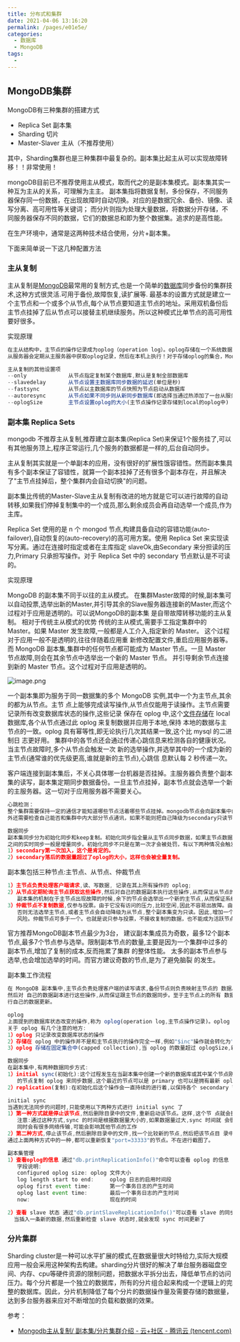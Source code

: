 ```yaml
---
title: 分布式和集群
date: 2021-04-06 13:16:20
permalink: /pages/e01e5e/
categories:
  - 数据库
  - MongoDB
tags:
  - 
---
```

## MongoDB集群

MongoDB有三种集群的搭建方式

- Replica Set 副本集
- Sharding 切片
- Master-Slaver 主从（不推荐使用）

其中，Sharding集群也是三种集群中最复杂的。副本集比起主从可以实现故障转移！！非常使用！

mongoDB目前已不推荐使用主从模式，取而代之的是副本集模式。副本集其实一种互为主从的关系，可理解为主主。
副本集指将数据复制，多份保存，不同服务器保存同一份数据，在出现故障时自动切换。对应的是数据冗余、备份、镜像、读写分离、高可用性等关键词；
而分片则指为处理大量数据，将数据分开存储，不同服务器保存不同的数据，它们的数据总和即为整个数据集。追求的是高性能。

在生产环境中，通常是这两种技术结合使用，分片+副本集。

下面来简单说一下这几种配置方法

### 主从复制

主从复制是[MongoDB](http://lib.csdn.net/base/mongodb)最常用的复制方式,也是一个简单的[数据库](http://lib.csdn.net/base/mysql)同步备份的集群技术,这种方式很灵活.可用于备份,故障恢复,读扩展等. 最基本的设置方式就是建立一个主节点和一个或多个从节点,每个从节点要知道主节点的地址。采用双机备份后主节点挂掉了后从节点可以接替主机继续服务。所以这种模式比单节点的高可用性要好很多。

实现原理

```javascript
在主从结构中，主节点的操作记录成为oplog（operation log）。oplog存储在一个系统数据库local的集合oplog.$main中，这个集合的每个文档都代表主节点上执行的一个操作。 
从服务器会定期从主服务器中获取oplog记录，然后在本机上执行！对于存储oplog的集合，MongoDB采用的是固定集合，也就是说随着操作过多，新的操作会覆盖旧的操作！

主从复制的其他设置项
--only             从节点指定复制某个数据库,默认是复制全部数据库 
--slavedelay       从节点设置主数据库同步数据的延迟(单位是秒) 
--fastsync         从节点以主数据库的节点快照为节点启动从数据库 
--autoresync       从节点如果不同步则从新同步数据库(即选择当通过热添加了一台从服务器之后，从服务器选择是否更新主服务器之间的数据) 
--oplogSize        主节点设置oplog的大小(主节点操作记录存储到local的oplog中)
```

### 副本集  Replica Sets

mongodb 不推荐主从复制,推荐建立副本集(Replica Set)来保证1个服务挂了,可以有其他服务顶上,程序正常运行,几个服务的数据都是一样的,后台自动同步。

主从复制其实就是一个单副本的应用，没有很好的扩展性饿容错性。然而副本集具有多个副本保证了容错性，就算一个副本挂掉了还有很多个副本存在，并且解决了"主节点挂掉后，整个集群内会自动切换"的问题。

副本集比传统的Master-Slave主从复制有改进的地方就是它可以进行故障的自动转移,如果我们停掉复制集中的一个成员,那么剩余成员会再自动选举一个成员,作为主库。 

Replica Set 使用的是 n 个 mongod 节点,构建具备自动的容错功能(auto-failover),自动恢复的(auto-recovery)的高可用方案。使用 Replica Set 来实现读写分离。通过在连接时指定或者在主库指定 slaveOk,由Secondary 来分担读的压力,Primary 只承担写操作。对于 Replica Set 中的 secondary 节点默认是不可读的。

实现原理

MongoDB 的副本集不同于以往的主从模式。 在集群Master故障的时候,副本集可以自动投票,选举出新的Master,并引导其余的Slave服务器连接新的Master,而这个过程对于应用是透明的。可以说MongoDB的副本集 是自带故障转移功能的主从复制。 相对于传统主从模式的优势 传统的主从模式,需要手工指定集群中的 Master。如果 Master 发生故障,一般都是人工介入,指定新的 Master。 这个过程对于应用一般不是透明的,往往伴随着应用重 新修改配置文件,重启应用服务器等。而 MongoDB 副本集,集群中的任何节点都可能成为 Master 节点。一旦 Master 节点故障,则会在其余节点中选举出一个新的 Master 节点。 并引导剩余节点连接到新的 Master 节点。这个过程对于应用是透明的。

![image.png](https://img.xiaoyou66.com/2021/04/06/778f8524058a5.png)

一个副本集即为服务于同一数据集的多个 MongoDB 实例,其中一个为主节点,其余的都为从节点。主节 点上能够完成读写操作,从节点仅能用于读操作。主节点需要记录所有改变数据库状态的操作,这些记录 保存在 oplog 中,这个[文件存储](https://cloud.tencent.com/product/cfs?from=10680)在 local 数据库,各个从节点通过此 oplog 来复制数据并应用于本地,保持 本地的数据与主节点的一致。oplog 具有幂等性,即无论执行几次其结果一致,这个比 mysql 的二进制日 志更好用。 集群中的各节点还会通过传递心跳信息来检测各自的健康状况。当主节点故障时,多个从节点会触发一次 新的选举操作,并选举其中的一个成为新的主节点(通常谁的优先级更高,谁就是新的主节点),心跳信 息默认每 2 秒传递一次。

客户端连接到副本集后，不关心具体哪一台机器是否挂掉。主服务器负责整个副本集的读写，副本集定期同步数据备份。一旦主节点挂掉，副本节点就会选举一个新的主服务器。这一切对于应用服务器不需要关心。

```javascript
心跳检测：
整个集群需要保持一定的通信才能知道哪些节点活着哪些节点挂掉。mongodb节点会向副本集中的其他节点每两秒就会发送一次pings包，如果其他节点在10秒钟之内没有返回就标示为不能访问。每个节点内部都会维护一个状态映射表，表明当前每个节点是什么角色、日志时间戳等关键信息。如果是主节点，除了维护映射表
外还需要检查自己能否和集群中内大部分节点通讯，如果不能则把自己降级为secondary只读节点。

数据同步
副本集同步分为初始化同步和keep复制。初始化同步指全量从主节点同步数据，如果主节点数据量比较大同步时间会比较长。而keep复制指初始化同步过后，节点
之间的实时同步一般是增量同步。初始化同步不只是在第一次才会被处罚，有以下两种情况会触发：
1）secondary第一次加入，这个是肯定的。
2）secondary落后的数据量超过了oplog的大小，这样也会被全量复制。
```

副本集包括三种节点:主节点、从节点、仲裁节点

```javascript
1）主节点负责处理客户端请求,读、写数据, 记录在其上所有操作的 oplog;
2）从节点定期轮询主节点获取这些操作,然后对自己的数据副本执行这些操作,从而保证从节点的数据与主节点一致。默认情况下,从节点不支持外部读取,但可以设置;
   副本集的机制在于主节点出现故障的时候,余下的节点会选举出一个新的主节点,从而保证系统可以正常运行。
3）仲裁节点不复制数据,仅参与投票。由于它没有访问的压力,比较空闲,因此不容易出故障。由于副本集出现故障的时候,存活的节点必须大于副本集节点总数的一半,
   否则无法选举主节点,或者主节点会自动降级为从节点,整个副本集变为只读。因此,增加一个不容易出故障的仲裁节点,可以增加有效选票,降低整个副本集不可用的
   风险。仲裁节点可多于一个。也就是说只参与投票，不接收复制的数据，也不能成为活跃节点。
```

官方推荐MongoDB副本节点最少为3台， 建议副本集成员为奇数，最多12个副本节点,最多7个节点参与选举。限制副本节点的数量,主要是因为一个集群中过多的副本节点,增加了复制的成本,反而拖累了集群 的整体性能。 太多的副本节点参与选举,也会增加选举的时间。而官方建议奇数的节点,是为了避免脑裂 的发生。

副本集工作流程

```javascript
在 MongoDB 副本集中,主节点负责处理客户端的读写请求,备份节点则负责映射主节点的 数据。备份节点的工作原理过程可以大致描述为,备份节点定期轮询主节点上的数据操作,
然后对 自己的数据副本进行这些操作,从而保证跟主节点的数据同步。至于主节点上的所有 数据库状态改变 的操作,都会存放在一张特定的系统表中。备份节点则是根据这些数据进
行自己的数据更新。

oplog
上面提到的数据库状态改变的操作,称为 oplog(operation log,主节点操作记录)。oplog 存储在 local 数据库的"oplog.rs"表中。副本集中备份节点异步的从主节点同步 oplog,然后重新 执行它记录的操作,以此达到了数据同步的作用。
关于 oplog 有几个注意的地方:
1）oplog 只记录改变数据库状态的操作
2）存储在 oplog 中的操作并不是和主节点执行的操作完全一样,例如"$inc"操作就会转化为"$set"操作
3）oplog 存储在固定集合中(capped collection),当 oplog 的数量超过 oplogSize,新的操作就会覆盖就的操作

数据同步
在副本集中,有两种数据同步方式:
1）initial sync(初始化):这个过程发生在当副本集中创建一个新的数据库或其中某个节点刚从宕机中恢复,或者向副本集中添加新的成员的时候,默认的,副本集中的节点会从离 它最近
   的节点复制 oplog 来同步数据,这个最近的节点可以是 primary 也可以是拥有最新 oplog 副本的 secondary 节点。该操作一般会重新初始化备份节点,开销较大。
2）replication(复制):在初始化后这个操作会一直持续的进行着,以保持各个 secondary 节点之间的数据同步。

initial sync
当遇到无法同步的问题时,只能使用以下两种方式进行 initial sync 了
1）第一种方式就是停止该节点,然后删除目录中的文件,重新启动该节点。这样,这个节 点就会执行 initial sync
   注意:通过这种方式,sync 的时间是根据数据量大小的,如果数据量过大,sync 时间就 会很长
   同时会有很多网络传输,可能会影响其他节点的工作
2）第二种方式,停止该节点,然后删除目录中的文件,找一个比较新的节点,然后把该节点目 录中的文件拷贝到要 sync 的节点目录中
通过上面两种方式中的一种,都可以重新恢复"port=33333"的节点。不在进行截图了。

副本集管理
1）查看oplog的信息 通过"db.printReplicationInfo()"命令可以查看 oplog 的信息
   字段说明:
   configured oplog size: oplog 文件大小
   log length start to end:     oplog 日志的启用时间段
   oplog first event time:      第一个事务日志的产生时间
   oplog last event time:       最后一个事务日志的产生时间
   now:                         现在的时间

2）查看 slave 状态 通过"db.printSlaveReplicationInfo()"可以查看 slave 的同步状态
  当插入一条新的数据,然后重新检查 slave 状态时,就会发现 sync 时间更新了
```

### 分片集群

Sharding cluster是一种可以水平扩展的模式,在数据量很大时特给力,实际大规模应用一般会采用这种架构去构建。sharding分片很好的解决了单台服务器磁盘空间、内存、cpu等硬件资源的限制问题，把数据水平拆分出去，降低单节点的访问压力。每个分片都是一个独立的数据库，所有的分片组合起来构成一个逻辑上的完整的数据库。因此，分片机制降低了每个分片的数据操作量及需要存储的数据量，达到多台服务器来应对不断增加的负载和数据的效果。



参考：

- [Mongodb主从复制/ 副本集/分片集群介绍 - 云+社区 - 腾讯云 (tencent.com)](https://cloud.tencent.com/developer/article/1026185)



